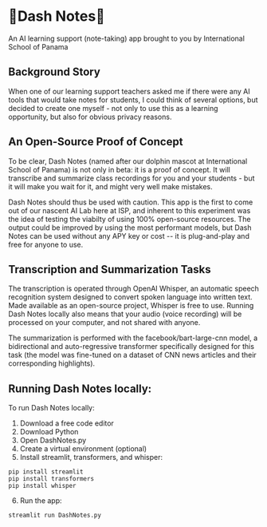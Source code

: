 # 🐬Dash Notes📝
An AI learning support (note-taking) app brought to you by International School of Panama


## Background Story
When one of our learning support teachers asked me if there were any AI tools that would take notes for students, I could think of several options, but decided to create one myself - not only to use this as a learning opportunity, but also for obvious privacy reasons.

## An Open-Source Proof of Concept
To be clear, Dash Notes (named after our dolphin mascot at International School of Panama) is not only in beta: it is a proof of concept. It will transcribe and summarize class recordings for you and your students - but it will make you wait for it, and might very well make mistakes.

Dash Notes should thus be used with caution. This app is the first to come out of our nascent AI Lab here at ISP, and inherent to this experiment was the idea of testing the viabilty of using 100% open-source resources. The output could be improved by using the most performant models, but Dash Notes can be used without any APY key or cost -- it is plug-and-play and free for anyone to use.

## Transcription and Summarization Tasks
The transcription is operated through OpenAI Whisper, an automatic speech recognition system designed to convert spoken language into written text. Made available as an open-source project, Whisper is free to use. Running Dash Notes locally also means that your audio (voice recording) will be processed on your computer, and not shared with anyone.

The summarization is performed with the facebook/bart-large-cnn model, a bidirectional and auto-regressive transformer specifically designed for this task (the model was fine-tuned on a dataset of CNN news articles and their corresponding highlights). 

## Running Dash Notes locally:

To run Dash Notes locally:
1) Download a free code editor
2) Download Python
3) Open DashNotes.py
4) Create a virtual environment (optional)
5) Install streamlit, transformers, and whisper:
   
```
pip install streamlit
pip install transformers
pip install whisper
```

6) Run the app:

```
streamlit run DashNotes.py
```
